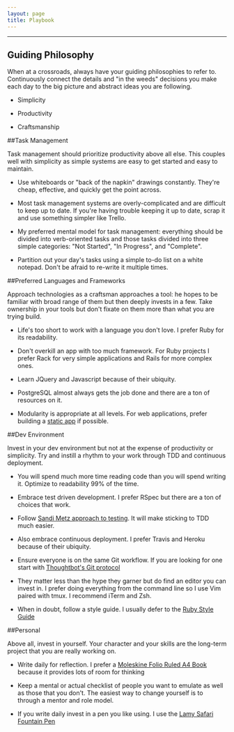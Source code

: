 ```yaml
---
layout: page
title: Playbook
---
```

----

## Guiding Philosophy
When at a crossroads, always have your guiding philosophies to refer to. Continuously connect the details and "in the weeds" decisions you make each day to the big picture and abstract ideas you are following.

* Simplicity

* Productivity

* Craftsmanship


##Task Management

Task management should prioritize productivity above all else. This couples well with simplicity as simple systems are easy to get started and easy to maintain.

* Use whiteboards or "back of the napkin" drawings constantly. They're cheap, effective, and quickly get the point across.

* Most task management systems are overly-complicated and are difficult to keep up to date. If you're having trouble keeping it up to date, scrap it and use something simpler like Trello.

* My preferred mental model for task management: everything should be divided into verb-oriented tasks and those tasks divided into three simple categories: "Not Started", "In Progress", and "Complete".

* Partition out your day's tasks using a simple to-do list on a white notepad. Don't be afraid to re-write it multiple times.


##Preferred Languages and Frameworks

Approach technologies as a craftsman approaches a tool: he hopes to be familiar with broad range of them but then deeply invests in a few. Take ownership in your tools but don't fixate on them more than what you are trying build.

* Life's too short to work with a language you don't love. I prefer Ruby for its readability.

* Don't overkill an app with too much framework. For Ruby projects I prefer Rack for very simple applications and Rails for more complex ones.

* Learn JQuery and Javascript because of their ubiquity.

* PostgreSQL almost always gets the job done and there are a ton of resources on it.

* Modularity is appropriate at all levels. For web applications, prefer building a [static app](http://www.staticapps.org/) if possible.

##Dev Environment

Invest in your dev environment but not at the expense of productivity or simplicity. Try and instill a rhythm to your work through TDD and continuous deployment.

* You will spend much more time reading code than you will spend writing it. Optimize to readability 99% of the time.

* Embrace test driven development. I prefer RSpec but there are a ton of choices that work.

* Follow [Sandi Metz approach to testing](https://www.youtube.com/watch?v=URSWYvyc42M). It will make sticking to TDD much easier.

* Also embrace continuous deployment. I prefer Travis and Heroku because of their ubiquity.

* Ensure everyone is on the same Git workflow. If you are looking for one start with [Thoughtbot's Git protocol](https://github.com/thoughtbot/guides/tree/master/protocol/git)

* They matter less than the hype they garner but do find an editor you can invest in. I prefer doing everything from the command line so I use Vim paired with tmux. I recommend iTerm and Zsh.

* When in doubt, follow a style guide. I usually defer to the [Ruby Style Guide](https://github.com/bbatsov/ruby-style-guide)


##Personal

Above all, invest in yourself. Your character and your skills are the long-term project that you are really working on.

* Write daily for reflection. I prefer a [Moleskine Folio Ruled A4
   Book](http://www.moleskine.com/us/collections/model/product/folio-ruled-book-a4) because it provides lots of room for thinking

* Keep a mental or actual checklist of people you want to emulate as well as those that you don't. The easiest way to change yourself is to through a mentor and role model.

* If you write daily invest in a pen you like using. I use the [Lamy Safari Fountain
   Pen](http://www.amazon.com/Lamy-Safari-Fountain-Pen-Charcoal/dp/B0002T401Y)

